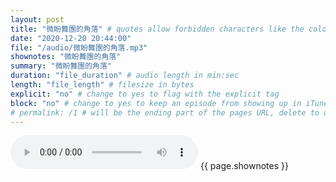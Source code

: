 ```yaml
---
layout: post
title: "微盼舞團的角落" # quotes allow forbidden characters like the colon
date: "2020-12-20 20:44:00"
file: "/audio/微盼舞團的角落.mp3"
shownotes: "微盼舞團的角落"
summary: "微盼舞團的角落"
duration: "file_duration" # audio length in min:sec
length: "file_length" # filesize in bytes
explicit: "no" # change to yes to flag with the explicit tag
block: "no" # change to yes to keep an episode from showing up in iTunes
# permalink: /1 # will be the ending part of the pages URL, delete to default to the title
---
```


<audio controls>
<source src="{{site.url}}{{site.baseurl}}{{ page.file }}" type="audio/x-mp3">
Your browser does not support the audio element.
</audio>
{{ page.shownotes }}
